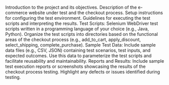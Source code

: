 Introduction to the project and its objectives.
Description of the e-commerce website under test and the checkout process.
Setup instructions for configuring the test environment.
Guidelines for executing the test scripts and interpreting the results.
Test Scripts:
Selenium WebDriver test scripts written in a programming language of your choice (e.g., Java, Python).
Organize the test scripts into directories based on the functional areas of the checkout process (e.g., add_to_cart, apply_discount, select_shipping, complete_purchase).
Sample Test Data:
Include sample data files (e.g., CSV, JSON) containing test scenarios, test inputs, and expected outcomes.
Use this data to parameterize the test scripts and facilitate reusability and maintainability.
Reports and Results:
Include sample test execution reports or screenshots showcasing the results of the checkout process testing.
Highlight any defects or issues identified during testing.
